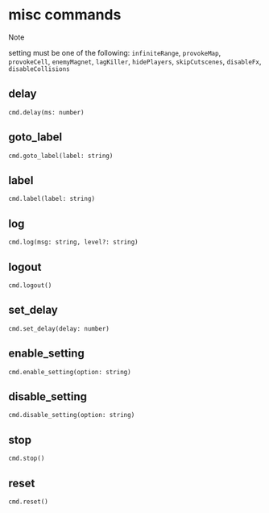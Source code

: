 # misc commands

> [!NOTE]
>
> setting must be one of the following: `infiniteRange`, `provokeMap`, `provokeCell`, `enemyMagnet`, `lagKiller`, `hidePlayers`, `skipCutscenes`, `disableFx`, `disableCollisions`

## delay

```
cmd.delay(ms: number)
```

## goto_label

```
cmd.goto_label(label: string)
```

## label

```
cmd.label(label: string)
```

## log

```
cmd.log(msg: string, level?: string)
```

## logout

```
cmd.logout()
```

## set_delay

```
cmd.set_delay(delay: number)
```

## enable_setting

```
cmd.enable_setting(option: string)
```

## disable_setting

```
cmd.disable_setting(option: string)
```

## stop

```
cmd.stop()
```

## reset

```
cmd.reset()
```
